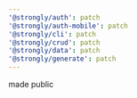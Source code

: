 ```yaml
---
'@strongly/auth': patch
'@strongly/auth-mobile': patch
'@strongly/cli': patch
'@strongly/crud': patch
'@strongly/data': patch
'@strongly/generate': patch
---
```


made public
